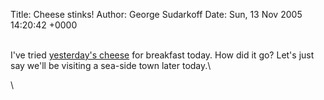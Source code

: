 Title: Cheese stinks!
Author: George Sudarkoff
Date: Sun, 13 Nov 2005 14:20:42 +0000

\
I've tried [yesterday's cheese](/2005/11/what_stinks.html) for breakfast
today. How did it go? Let's just say we'll be visiting a sea-side town
later today.\

\


